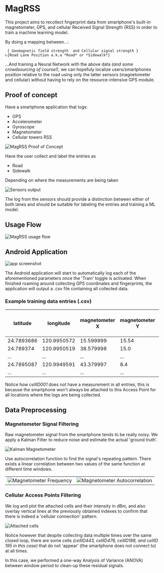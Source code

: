 # MagRSS

This project aims to recollect fingerprint data from smartphone's built-in magnetometer, GPS, and cellular Received Signal Strength (RSS) in order to train a machine learning model.

By doing a mapping between...:

```
 { Geomagnetic field strength  and Cellular signal strength }
↳{Road Lane Position a.k.a *Road* or *Sidewalk*}
```

...And training a Neural Network with the above data *(and some crowdsourcing of course!)*, we can hopefuly localize users/smartphones position relative to the road using only the latter sensors (magnetometer and cellular) without having to rely on the resource-intensive GPS module.

## Proof of concept

Have a smartphone application that logs:
+ GPS
+ Accelerometer
+ Gyroscope
+ Magnetometer
+ Cellular towers RSS

![MagRSS Proof of Concept](docs/assets/proof_of_concept_1.png)

Have the user collect and label the entries as
+ Road
+ Sidewalk

Depending on where the measurements are being taken

![Sensors output](docs/assets/tmi_plot.PNG)

The log from the sensors should provide a distinction between either of both lanes and should be suitable for labeling the entries and training a ML model.

## Usage Flow

![MagRSS usage flow](docs/assets/architecture.png)

## Android Application

![app screenshot](docs/assets/app_scrot.jpg)

The Android application will start to automatically log each of the aforementioned parameters once the 'Train' toggle is activated. When finished roaming around collecting GPS coordinates and fingerprints, the application will output a .csv file containing all collected data.

### Example training data entries (.csv)

latitude | longitude | magnetometer X | magnetometer Y | magnetometer Z | cellID001_dBm | cellID002_dBm | *cellID...* | LABEL | hour of day (HH)
-------- | --------- | -------------- | -------------- | -------------- | ------------- | ------------- | --------- | ----- | ---------
24.7893686 | 120.9950572 | 15.599999 | 15.54 | -43.02 | -85 | -80 | ... | SIDEWALK | 1700
24.789374 | 120.9950519 | 38.579998 | 15.0 | -21.06 | -85 | -80 | ... | SIDEWALK | 1700
... | ... | ... | ... | ... | ... | ... | ... | ... | ...
24.7895087 | 120.9949591 | 43.379997 | 8.4 | 8.58 | - | -94 | ... | ROAD | 1700
... | ... | ... | ... | ... | ... | ... | ... | ... | ...

Notice how *cellID001* does not have a measurement in all entries, this is because the smartphone won't always be attached to this Access Point for all locations where the logs are being collected.

## Data Preprocessing

### Magnetometer Signal Filtering

Raw magnetometer signal from the smartphone tends to be really noisy. We apply a Kalman Filter to reduce noise and estimate the actual 'ground truth'.

![Kalman Magnetometer](docs/assets/kalman_magx.png)

Use autocorrelation function to find the signal's repeating pattern. There exists a linear correlation between two values of the same function at different time windows.

| | |
| :---: | :---: |
![Magnetometer Frequency](docs/assets/magx_freq.png) | ![Magnetometer Autocorrelation](docs/assets/autocor_indices.png) |

### Cellular Access Points Filtering

We log and plot the attached cells and their intensity in dBm, and also overlay vertical lines at the previously obtained indexes to confirm that there is indeed a 'cellular connection' pattern.

![Attached cells](docs/assets/rsrp_preprocessing.png)

Notice however that despite collecting data multiple times over the same closed loop, there are some cells *(cellID443, cellID476, cellID188, and cellID 195 in this case)* that do not 'appear' (the smartphone does not connect to) at all times.

In this case, we performed a one-way Analysis of Variance (ANOVA) between window period to clean-up these residual signals.
